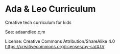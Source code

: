 # Ada & Leo Curriculum
Creative tech curriculum for kids

See: adaandleo.c;m

License: Creative Commons Attribution/ShareAlike 4.0
https://creativecommons.org/licenses/by-sa/4.0/

